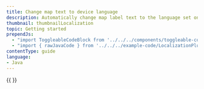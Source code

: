 ```yaml
---
title: Change map text to device language
description: Automatically change map label text to the language set on the device.
thumbnail: thumbnailLocalization
topic: Getting started
prependJs:
  - "import ToggleableCodeBlock from '../../../components/toggleable-code-block'"
  - "import { rawJavaCode } from '../../../example-code/LocalizationPluginActivity.js'"
contentType: guide
language:
- Java
---
```


<!-- BROKEN DEMO -->

<!-- Any notes about this example would go here.  -->

{{
  <ToggleableCodeBlock
    java={rawJavaCode}
  />
}}

